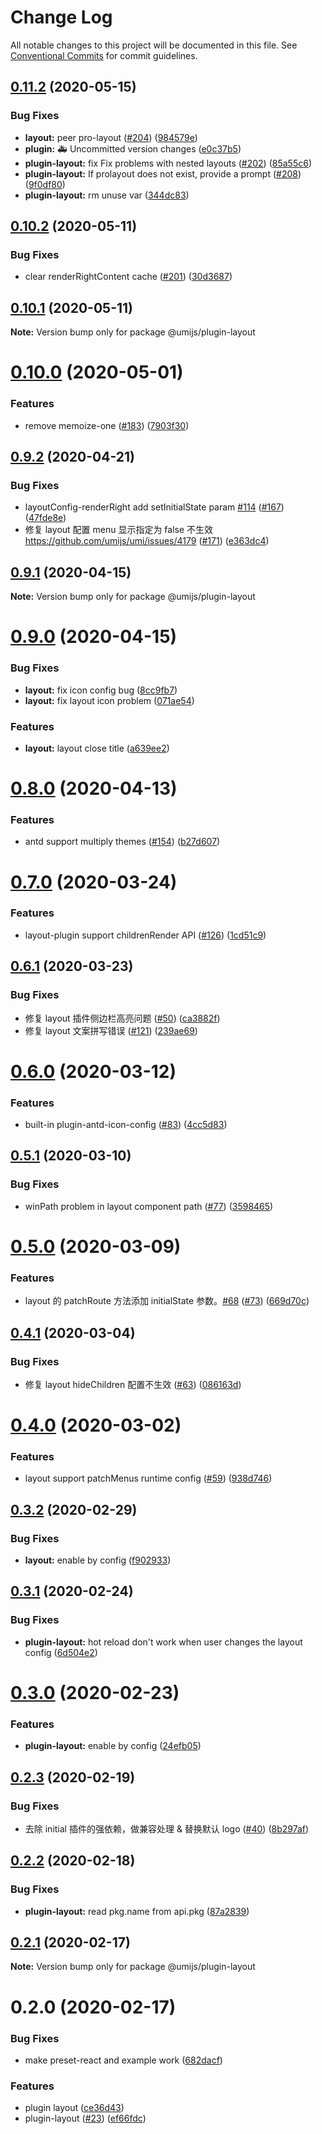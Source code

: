 # Change Log

All notable changes to this project will be documented in this file. See [Conventional Commits](https://conventionalcommits.org) for commit guidelines.

## [0.11.2](https://github.com/umijs/plugins/compare/@umijs/plugin-layout@0.10.2...@umijs/plugin-layout@0.11.2) (2020-05-15)

### Bug Fixes

- **layout:** peer pro-layout ([#204](https://github.com/umijs/plugins/issues/204)) ([984579e](https://github.com/umijs/plugins/commit/984579e6828e95f3c763c00bff32e95024ebc090))
- **plugin:** 🚑 Uncommitted version changes ([e0c37b5](https://github.com/umijs/plugins/commit/e0c37b5594f3148ea3431c35aff98bfb9d5cf04a))
- **plugin-layout:** fix Fix problems with nested layouts ([#202](https://github.com/umijs/plugins/issues/202)) ([85a55c6](https://github.com/umijs/plugins/commit/85a55c6ed284cd7f95814aedd4b116e9c2a2240c))
- **plugin-layout:** If prolayout does not exist, provide a prompt ([#208](https://github.com/umijs/plugins/issues/208)) ([9f0df80](https://github.com/umijs/plugins/commit/9f0df8050671f4f05582dd222fe6539c2be97db9))
- **plugin-layout:** rm unuse var ([344dc83](https://github.com/umijs/plugins/commit/344dc83538b68b73165a8ba7afa1b89183a863c1))

## [0.10.2](https://github.com/umijs/plugins/compare/@umijs/plugin-layout@0.10.1...@umijs/plugin-layout@0.10.2) (2020-05-11)

### Bug Fixes

- clear renderRightContent cache ([#201](https://github.com/umijs/plugins/issues/201)) ([30d3687](https://github.com/umijs/plugins/commit/30d368727f43f38205c642d0452a054df4923153))

## [0.10.1](https://github.com/umijs/plugins/compare/@umijs/plugin-layout@0.10.0...@umijs/plugin-layout@0.10.1) (2020-05-11)

**Note:** Version bump only for package @umijs/plugin-layout

# [0.10.0](https://github.com/umijs/plugins/compare/@umijs/plugin-layout@0.9.2...@umijs/plugin-layout@0.10.0) (2020-05-01)

### Features

- remove memoize-one ([#183](https://github.com/umijs/plugins/issues/183)) ([7903f30](https://github.com/umijs/plugins/commit/7903f30d9b96542e0746915835b80823cd2301a1))

## [0.9.2](https://github.com/umijs/plugins/compare/@umijs/plugin-layout@0.9.1...@umijs/plugin-layout@0.9.2) (2020-04-21)

### Bug Fixes

- layoutConfig-renderRight add setInitialState param [#114](https://github.com/umijs/plugins/issues/114) ([#167](https://github.com/umijs/plugins/issues/167)) ([47fde8e](https://github.com/umijs/plugins/commit/47fde8e7987cb3f6cd8419139402f11aef545e9b))
- 修复 layout 配置 menu 显示指定为 false 不生效 https://github.com/umijs/umi/issues/4179 ([#171](https://github.com/umijs/plugins/issues/171)) ([e363dc4](https://github.com/umijs/plugins/commit/e363dc46e001e4926402243c6b74a531100b2833))

## [0.9.1](https://github.com/umijs/plugins/compare/@umijs/plugin-layout@0.9.0...@umijs/plugin-layout@0.9.1) (2020-04-15)

**Note:** Version bump only for package @umijs/plugin-layout

# [0.9.0](https://github.com/umijs/plugins/compare/@umijs/plugin-layout@0.8.0...@umijs/plugin-layout@0.9.0) (2020-04-15)

### Bug Fixes

- **layout:** fix icon config bug ([8cc9fb7](https://github.com/umijs/plugins/commit/8cc9fb7460c4e9c5a6a4d32399601ce0a7d05ce2))
- **layout:** fix layout icon problem ([071ae54](https://github.com/umijs/plugins/commit/071ae5426f5fdc9bffe1dba5f78cefd1b7383765))

### Features

- **layout:** layout close title ([a639ee2](https://github.com/umijs/plugins/commit/a639ee2ce4c83e327511c29663d4ef47a6a2937a))

# [0.8.0](https://github.com/umijs/plugins/compare/@umijs/plugin-layout@0.7.0...@umijs/plugin-layout@0.8.0) (2020-04-13)

### Features

- antd support multiply themes ([#154](https://github.com/umijs/plugins/issues/154)) ([b27d607](https://github.com/umijs/plugins/commit/b27d607f619aa98cc0cd86a7aef92310fd47a061))

# [0.7.0](https://github.com/umijs/plugins/compare/@umijs/plugin-layout@0.6.1...@umijs/plugin-layout@0.7.0) (2020-03-24)

### Features

- layout-plugin support childrenRender API ([#126](https://github.com/umijs/plugins/issues/126)) ([1cd51c9](https://github.com/umijs/plugins/commit/1cd51c99857b1e7b6b0f557000c6d6505b7e5f85))

## [0.6.1](https://github.com/umijs/plugins/compare/@umijs/plugin-layout@0.6.0...@umijs/plugin-layout@0.6.1) (2020-03-23)

### Bug Fixes

- 修复 layout 插件侧边栏高亮问题 ([#50](https://github.com/umijs/plugins/issues/50)) ([ca3882f](https://github.com/umijs/plugins/commit/ca3882fadb12f5ab7fbe31f9957dfdf740e1e036))
- 修复 layout 文案拼写错误 ([#121](https://github.com/umijs/plugins/issues/121)) ([239ae69](https://github.com/umijs/plugins/commit/239ae6920472ecd6cf2613df644579c43c12315e))

# [0.6.0](https://github.com/umijs/plugins/compare/@umijs/plugin-layout@0.5.1...@umijs/plugin-layout@0.6.0) (2020-03-12)

### Features

- built-in plugin-antd-icon-config ([#83](https://github.com/umijs/plugins/issues/83)) ([4cc5d83](https://github.com/umijs/plugins/commit/4cc5d834a15f71d0d9a5f22e238a901595667928))

## [0.5.1](https://github.com/umijs/plugins/compare/@umijs/plugin-layout@0.5.0...@umijs/plugin-layout@0.5.1) (2020-03-10)

### Bug Fixes

- winPath problem in layout component path ([#77](https://github.com/umijs/plugins/issues/77)) ([3598465](https://github.com/umijs/plugins/commit/359846555a0404d11127654d5431e1bb49b98493))

# [0.5.0](https://github.com/umijs/plugins/compare/@umijs/plugin-layout@0.4.1...@umijs/plugin-layout@0.5.0) (2020-03-09)

### Features

- layout 的 patchRoute 方法添加 initialState 参数。[#68](https://github.com/umijs/plugins/issues/68) ([#73](https://github.com/umijs/plugins/issues/73)) ([669d70c](https://github.com/umijs/plugins/commit/669d70ce90e9dab5df470175e2b54a3436262793))

## [0.4.1](https://github.com/umijs/plugins/compare/@umijs/plugin-layout@0.4.0...@umijs/plugin-layout@0.4.1) (2020-03-04)

### Bug Fixes

- 修复 layout hideChildren 配置不生效 ([#63](https://github.com/umijs/plugins/issues/63)) ([086163d](https://github.com/umijs/plugins/commit/086163d45c783d1ee6575922ff790d650c45233d))

# [0.4.0](https://github.com/umijs/plugins/compare/@umijs/plugin-layout@0.3.2...@umijs/plugin-layout@0.4.0) (2020-03-02)

### Features

- layout support patchMenus runtime config ([#59](https://github.com/umijs/plugins/issues/59)) ([938d746](https://github.com/umijs/plugins/commit/938d746228c951ee68de540885ec86ace40ee780))

## [0.3.2](https://github.com/umijs/plugins/compare/@umijs/plugin-layout@0.3.1...@umijs/plugin-layout@0.3.2) (2020-02-29)

### Bug Fixes

- **layout:** enable by config ([f902933](https://github.com/umijs/plugins/commit/f902933adc8cf429a1650f7aa92ea7742ec0cece))

## [0.3.1](https://github.com/umijs/plugins/compare/@umijs/plugin-layout@0.3.0...@umijs/plugin-layout@0.3.1) (2020-02-24)

### Bug Fixes

- **plugin-layout:** hot reload don't work when user changes the layout config ([6d504e2](https://github.com/umijs/plugins/commit/6d504e24deb48554e7ab9f431651be32b4cef49e))

# [0.3.0](https://github.com/umijs/plugins/compare/@umijs/plugin-layout@0.2.3...@umijs/plugin-layout@0.3.0) (2020-02-23)

### Features

- **plugin-layout:** enable by config ([24efb05](https://github.com/umijs/plugins/commit/24efb05705fea82201f67c0268553b7a267d6468))

## [0.2.3](https://github.com/umijs/plugins/compare/@umijs/plugin-layout@0.2.2...@umijs/plugin-layout@0.2.3) (2020-02-19)

### Bug Fixes

- 去除 initial 插件的强依赖，做兼容处理 & 替换默认 logo ([#40](https://github.com/umijs/plugins/issues/40)) ([8b297af](https://github.com/umijs/plugins/commit/8b297af24853cafeb65fe9772dbee605d46a3d30))

## [0.2.2](https://github.com/umijs/plugins/compare/@umijs/plugin-layout@0.2.1...@umijs/plugin-layout@0.2.2) (2020-02-18)

### Bug Fixes

- **plugin-layout:** read pkg.name from api.pkg ([87a2839](https://github.com/umijs/plugins/commit/87a2839675231c19c28013f7675167bd670cfe28))

## [0.2.1](https://github.com/umijs/plugins/compare/@umijs/plugin-layout@0.2.0...@umijs/plugin-layout@0.2.1) (2020-02-17)

**Note:** Version bump only for package @umijs/plugin-layout

# 0.2.0 (2020-02-17)

### Bug Fixes

- make preset-react and example work ([682dacf](https://github.com/umijs/plugins/commit/682dacf4ba42a04035d1cc4e3c0e9d5bc86de8d8))

### Features

- plugin layout ([ce36d43](https://github.com/umijs/plugins/commit/ce36d4327ded684af5c5846e574b5af20d0c708a))
- plugin-layout ([#23](https://github.com/umijs/plugins/issues/23)) ([ef66fdc](https://github.com/umijs/plugins/commit/ef66fdcee0b0086934d3ae070f3283394cc006d2))
